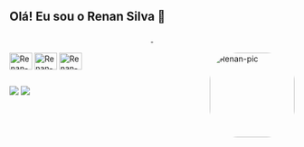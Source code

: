 ## Olá! Eu sou o Renan Silva 👋
<div align="center">
  <a href="https://github.com/r-manfredini">
    <img height="10em" src="https://github-readme-stats.vercel.app/api?username=r-manfredini&show_icons=true&theme=dracula&count_private=true"/>
    <img height="10em" src="https://github-readme-stats.vercel.app/api/top-langs/?username=r-manfredini&layout=compact&langs_count=7&theme=dracula"/>
  </a>
</div>
<div style="display: inline_block"><br>
  <img src="https://cdn.jsdelivr.net/gh/devicons/devicon/icons/html5/html5-original.svg" align="center" alt="Renan-html" height="30" width="40" />
  <img src="https://cdn.jsdelivr.net/gh/devicons/devicon/icons/css3/css3-original.svg" align="center" alt="Renan-css" height="30" width="40"/>
  <img src="https://cdn.jsdelivr.net/gh/devicons/devicon/icons/javascript/javascript-original.svg" align="center" alt="Renan-js" height="30" width="40" />
  <img align="right" alt="Renan-pic" height="150" style="border-radius:50px;" src="https://lh3.googleusercontent.com/-5MidfBjAuKOgDmI2GcDooK1sBQt_FCd2i6hiMrkqZoDVl78r0RkvB_3DAoPeKMPXDLfzq2BE_qViq2HfV505bh-9lqlBFbUsqjcuG5GWdxQ6S_PPgWJF25-ZOPmVTLu4reERB67_UJedQt941P2Ih96KqjnMDs2ugePJ7fhGThiO_878UI90ChWYQ_Emqs0jfZ8ha-M0FXLCGbNRfmmdzpZgl0xFEgq-vKG5xaXAFJB3cE75EzO0DdalEfUqPYcBRnIyC6LV56i5nEF7QSlKa19uhj9a2YDPhC50BaceQT0koGsHcitdS_bNtkkaC3eye8aH6nKnDHXGjQNqjurqC65fMikARlzpZR-I0KSuuw6VTauWkKSLGj7IN-z19jnnbGBWlyVhG3wbVXLDh4tDOfM4PbmRqB5hPnOQbAITca9iNOcfKUAhBstxCpnKtvJlkSON_-edHuzuE6y4dDRcMzbvK3o1w8nFcztBweEZQ7W98khgpsTcH4_GvMBCfGYQPsFX_BnTsb3ivJ4mIOPofrnhVNfY5lelw3lt1GGSCG7BUBYmScq9zi6fnx75XjauZUDmN6yUpah9Q0GY9wCn4lelNuDtg3kTtyhIoEBD0_vsAhm41KG5Qq5opDAZ-Ckb7iuZoDy3YajThaNJaXxW_vECQ7sIEXrWBV8HRclsWE0gMfEcf50csP62s9PgjjI1qDBJV1OKeSTKxncVkyOugb2-fmBoT0CaAyl8ZoyvKYOW-hwEEfnSbDgbhjq6hmVsGprRQoD4-Ybh4PmvFhYTGGd7b5XYIHCXN7yOL--0KEchhF2m1sK2gsFWMjZywS5UIx_m0WNWGQSPLQiGkc8P2Q5viCe4HTiZAK1Bu_Gba4=s600-no?authuser=1">
</div>
  
  ##

<div> 
  <a href = "mailto:renandasilvardj@gmail.com"><img src="https://img.shields.io/badge/Gmail-D14836?style=for-the-badge&logo=gmail&logoColor=white" target="_blank"></a>
  <a href="https://www.linkedin.com/in/renan-da-silva-8945441a8/" target="_blank"><img src="https://img.shields.io/badge/-LinkedIn-%230077B5?style=for-the-badge&logo=linkedin&logoColor=white" target="_blank"></a> 
</div>

##
